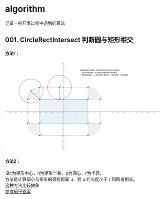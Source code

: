 # algorithm
记录一些开发过程中遇到的算法

## 001. CircleRectIntersect  判断圆与矩形相交<br>
#### 方法1：<br>
![image](Assets/001CircleRectIntersect/geogebra-export.png)
  
#### 方法2：<br>
设c为矩形中心，h为矩形半長，p为圆心，r为半径。<br>
方法是计算圆心与矩形的最短距离 u，若 u 的长度小于 r 则两者相交。<br>
这种方法比较抽象<br>
[参考知乎答案](https://www.zhihu.com/question/24251545) <br>
